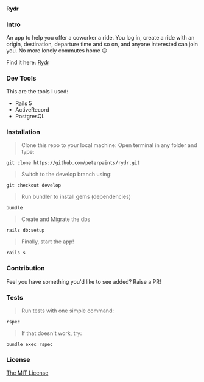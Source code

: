 #### Rydr

### Intro

An app to help you offer a coworker a ride. You log in, create a ride with an
origin, destination, departure time and so on, and anyone interested can join
you. No more lonely commutes home 😉

Find it here: [Rydr](https://rydr.herokuapp.com)

### Dev Tools

This are the tools I used:
* Rails 5
* ActiveRecord
* PostgresQL

### Installation

> Clone this repo to your local machine: Open terminal in any folder and type:
```
git clone https://github.com/peterpaints/rydr.git
```

> Switch to the develop branch using:
```
git checkout develop
```

>Run bundler to install gems (dependencies)
```
bundle
```

>Create and Migrate the dbs
```
rails db:setup
```

> Finally, start the app!
```
rails s
```

### Contribution

Feel you have something you'd like to see added? Raise a PR!

### Tests

> Run tests with one simple command:
```
rspec
```

> If that doesn't work, try:
```
bundle exec rspec
```

### License

[The MIT License](https://github.com/peterpaints/rydr/blob/develop/LICENSE.md)
